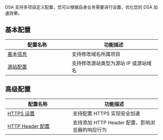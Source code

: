 DSA 支持多项自定义配置，您可以根据自身业务需要进行设置，优化您的 DSA 加速效果。

<style>
table th:nth-of-type(1) {
width: 350px;	
}
table th:nth-of-type(2) {
width: 500px;	
}
</style>

## 基本配置
| 配置名称  | 功能描述     |
| -------- | ----------- |
| [基本信息](https://cloud.tencent.com/doc/product/570/11137)  | 支持修改域名所属项目 |
| [源站配置](https://cloud.tencent.com/doc/product/570/11137)  | 支持修改源站类型为源站 IP 或源站域名   |

## 高级配置
| 配置名称  | 功能描述     |
| -------- | ----------- |
| [HTTPS 设置](https://cloud.tencent.com/document/product/570/10365)  | 支持配置 HTTPS 实现安全加速 |
| [HTTP Header 配置](https://cloud.tencent.com/document/product/570/10364) | 支持添加 HTTP Header 配置，影响浏览器的响应行为            |